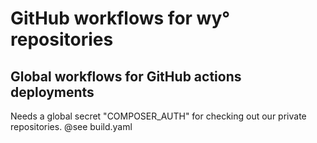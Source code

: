 # GitHub workflows for wy° repositories

## Global workflows for GitHub actions deployments
Needs a global secret "COMPOSER_AUTH" for checking out our private repositories. @see build.yaml